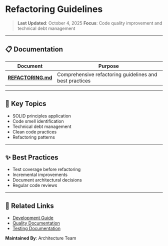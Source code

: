 # Refactoring Guidelines

> **Last Updated**: October 4, 2025
> **Focus**: Code quality improvement and technical debt management

---

## 📋 Documentation

| Document | Purpose |
|----------|---------|
| **[REFACTORING.md](./REFACTORING.md)** | Comprehensive refactoring guidelines and best practices |

---

## 🎯 Key Topics

- SOLID principles application
- Code smell identification
- Technical debt management
- Clean code practices
- Refactoring patterns

---

## ✨ Best Practices

- Test coverage before refactoring
- Incremental improvements
- Document architectural decisions
- Regular code reviews

---

## 🔗 Related Links
- [Development Guide](../development/SETUP_GUIDE.md)
- [Quality Documentation](../quality/README.md)
- [Testing Documentation](../testing/README.md)

**Maintained By**: Architecture Team
